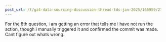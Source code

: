 ```yaml
---
post_url: /t/ga4-data-sourcing-discussion-thread-tds-jan-2025/165959/279
---
```

For the 8th question, i am getting an error that tells me i have not run the action, though i manually triggered it and confirmed the commit was made. Cant figure out whats wrong.